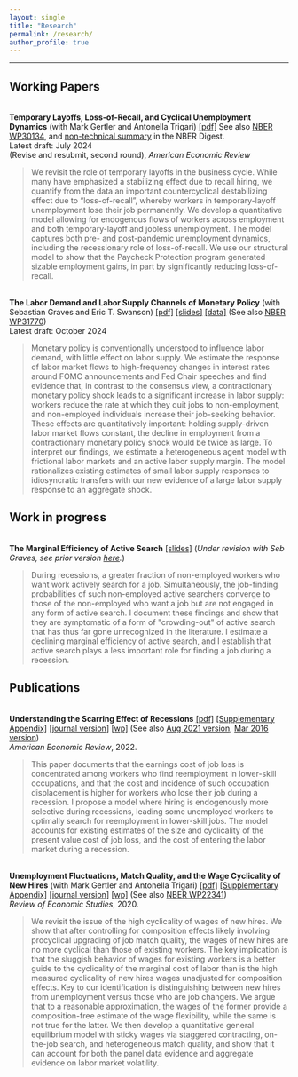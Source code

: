 ```yaml
---
layout: single
title: "Research"
permalink: /research/
author_profile: true
---
```

---

## Working Papers

<br/>**Temporary Layoffs, Loss-of-Recall, and Cyclical Unemployment Dynamics** (with Mark Gertler and Antonella Trigari) [[pdf]](https://christopher-huckfeldt.github.io/files/GHT2024.pdf) See also [NBER WP30134](https://www.nber.org/papers/w30134), and [non-technical summary](https://www.nber.org/digest/202210/temporary-layoffs-and-dynamics-cyclical-unemployment) in the NBER Digest.<br/>
Latest draft: July 2024 <br/>
(Revise and resubmit, second round), _American Economic Review_ <br/>
> We revisit the role of temporary layoffs in the business cycle. While many have emphasized a stabilizing effect due to recall hiring, we quantify from the data an important countercyclical destabilizing effect due to “loss-of-recall”, whereby workers in temporary-layoff unemployment lose their job permanently. We develop a quantitative model allowing for endogenous flows of workers across employment and both temporary-layoff and jobless unemployment. The model captures both pre- and post-pandemic unemployment dynamics, including the recessionary role of loss-of-recall. We use our structural model to show that the Paycheck Protection program generated sizable employment gains, in part by significantly reducing loss-of-recall.  

<br/>**The Labor Demand and Labor Supply Channels of Monetary Policy** (with Sebastian Graves and Eric T. Swanson) [[pdf]](https://christopher-huckfeldt.github.io/files/GHS2024.pdf) [[slides]](https://christopher-huckfeldt.github.io/files/GHS2024_slides.pdf) [[data]](https://github.com/Christopher-Huckfeldt/GHS_Labor_Flows) (See also [NBER WP31770](https://www.nber.org/papers/w31770))<br/>
Latest draft: October 2024 <br/>
> Monetary policy is conventionally understood to influence labor demand, with little effect on labor supply. We estimate the response of labor market flows to high-frequency changes in interest rates around FOMC announcements and Fed Chair speeches and find evidence that, in contrast to the consensus view, a contractionary monetary policy shock leads to a significant increase in labor supply: workers reduce the rate at which they quit jobs to non-employment, and non-employed individuals increase their job-seeking behavior. These effects are quantitatively important: holding supply-driven labor market flows constant, the decline in employment from a contractionary monetary policy shock would be twice as large. To interpret our findings, we estimate a heterogeneous agent model with frictional labor markets and an active labor supply margin. The model rationalizes existing estimates of small labor supply responses to idiosyncratic transfers with our new evidence of a large labor supply response to an aggregate shock.



## Work in progress

<br/>**The Marginal Efficiency of Active Search** [[slides]](https://christopher-huckfeldt.github.io/files/MEoAS_slides.pdf) (_Under revision with Seb Graves, see prior version [here](https://christopher-huckfeldt.github.io/files/MEoAS.pdf)._)<br/>  
> During recessions, a greater fraction of non-employed workers who want work actively search for a job. Simultaneously, the job-finding probabilities of such non-employed active searchers converge to those of the non-employed who want a job but are not engaged in any form of active search. I document these findings and show that they are symptomatic of a form of "crowding-out" of active search that has thus far gone unrecognized in the literature. I estimate a declining marginal efficiency of active search, and I establish that active search plays a less important role for finding a job during a recession.

 

## Publications

<br/>**Understanding the Scarring Effect of Recessions**  [[pdf]](https://christopher-huckfeldt.github.io/files/Huckfeldt2022.pdf) [[Supplementary Appendix]](https://christopher-huckfeldt.github.io/files/Huckfeldt2022_appendix.pdf) [[journal version]](https://www.aeaweb.org/articles?id=10.1257/aer.20160449) [[wp]](https://christopher-huckfeldt.github.io/files/UTSEOR2021Nov.pdf) (See also [Aug 2021 version](https://christopher-huckfeldt.github.io/files/UTSEOR2021Aug.pdf), [Mar 2016 version](https://christopher-huckfeldt.github.io/files/UTSEOR2016.pdf)) <br/> 
_American Economic Review_, 2022.     

> This paper documents that the earnings cost of job loss is concentrated among workers who find reemployment in lower-skill occupations, and that the cost and incidence of such occupation displacement is higher for workers who lose their job during a recession. I propose a model where hiring is endogenously more selective during recessions, leading some unemployed workers to optimally search for reemployment in lower-skill jobs. The model accounts for existing estimates of the size and cyclicality of the present value cost of job loss, and the cost of entering the labor market during a recession.

<br/>**Unemployment Fluctuations, Match Quality, and the Wage Cyclicality of New Hires** (with Mark Gertler and Antonella Trigari) [[pdf]](https://christopher-huckfeldt.github.io/files/GHT2020.pdf) [[Supplementary Appendix]](https://christopher-huckfeldt.github.io/files/GHT2020_appendix.pdf) [[journal version]](https://doi.org/10.1093/restud/rdaa004) [[wp]](https://christopher-huckfeldt.github.io/files/GHT2019.pdf) (See also [NBER WP22341](https://www.nber.org/papers/w22341))<br/>
_Review of Economic Studies_, 2020.
> We revisit the issue of the high cyclicality of wages of new hires.  We show that after controlling for composition effects likely involving procyclical upgrading of job match quality, the wages of new hires are no more cyclical than those of existing workers. The key implication is that the sluggish behavior of wages for existing workers is a better guide to the cyclicality of the marginal cost of labor than is the high measured cyclicality of new hires wages unadjusted for composition effects. Key to our identification is distinguishing between new hires from unemployment versus those who are job changers. We argue that to a reasonable approximation, the wages of the former provide a composition-free estimate of the wage flexibility, while the same is not true for the latter. We then develop a quantitative general equilibrium model with sticky wages via staggered contracting, on-the-job search, and heterogeneous match quality, and show that it can account for both the panel data evidence and aggregate evidence on labor market volatility.




